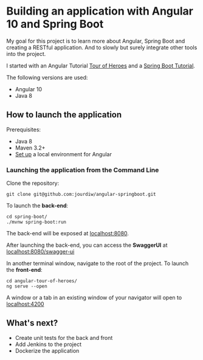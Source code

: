 # Building an application with Angular 10 and Spring Boot

My goal for this project is to learn more about Angular, Spring Boot and creating a RESTful application. And to slowly but surely integrate other tools into the project.

I started with an Angular Tutorial [Tour of Heroes](https://angular.io/tutorial) and a [Spring Boot Tutorial](https://spring.io/guides/gs/spring-boot/). 

The following versions are used:
- Angular 10
- Java 8

## How to launch the application

Prerequisites: 
- Java 8
- Maven 3.2+
- [Set up](https://angular.io/guide/setup-local) a local environment for Angular

### Launching the application from the Command Line

Clone the repository:
```
git clone git@github.com:jourdiw/angular-springboot.git
```

To launch the __back-end__:
```
cd spring-boot/
./mvnw spring-boot:run
```
The back-end will be exposed at [localhost:8080](http://localhost:8080).

After launching the back-end, you can access the __SwaggerUI__ at [localhost:8080/swagger-ui](http://localhost:8080/swagger-ui/)

In another terminal window, navigate to the root of the project.
To launch the __front-end__:
```
cd angular-tour-of-heroes/
ng serve --open
```
A window or a tab in an existing window of your navigator will open to [localhost:4200](http://localhost:4200)

## What's next?
- Create unit tests for the back and front
- Add Jenkins to the project
- Dockerize the application
